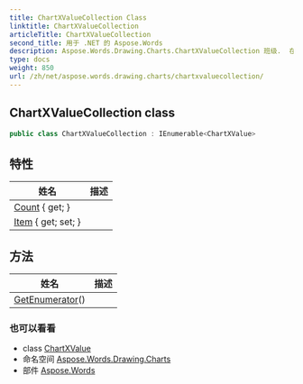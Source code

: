 ```yaml
---
title: ChartXValueCollection Class
linktitle: ChartXValueCollection
articleTitle: ChartXValueCollection
second_title: 用于 .NET 的 Aspose.Words
description: Aspose.Words.Drawing.Charts.ChartXValueCollection 班级.  在 C#.
type: docs
weight: 850
url: /zh/net/aspose.words.drawing.charts/chartxvaluecollection/
---
```

## ChartXValueCollection class

```csharp
public class ChartXValueCollection : IEnumerable<ChartXValue>
```

## 特性

| 姓名 | 描述 |
| --- | --- |
| [Count](../../aspose.words.drawing.charts/chartxvaluecollection/count/) { get; } |  |
| [Item](../../aspose.words.drawing.charts/chartxvaluecollection/item/) { get; set; } |  |

## 方法

| 姓名 | 描述 |
| --- | --- |
| [GetEnumerator](../../aspose.words.drawing.charts/chartxvaluecollection/getenumerator/)() |  |

### 也可以看看

* class [ChartXValue](../chartxvalue/)
* 命名空间 [Aspose.Words.Drawing.Charts](../../aspose.words.drawing.charts/)
* 部件 [Aspose.Words](../../)
